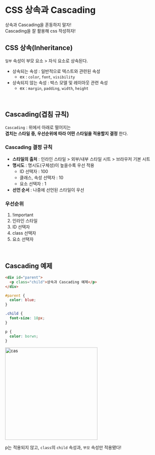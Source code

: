 # CSS 상속과 Cascading

상속과 Cascading을 혼동하지 말자!  
Cascading을 잘 활용해 css 작성하자!

## CSS 상속(Inheritance)

`일부` 속성이 부모 요소 > 자식 요소로 상속된다.

- 상속되는 속성 : 일반적으로 텍스트와 관련된 속성
  - ex : `color`, `font`, `visibility`
- 상속되지 않는 속성 : 박스 모델 및 레이아웃 관련 속성
  - ex : `margin`, `padding`, `width`, `height`

<br>

## Cascading(겹침 규칙)

`Cascading` : 위에서 아래로 떨어지는  
 <b> 겹치는 스타일 중, 우선순위에 따라 어떤 스타일을 적용할지 결정</b> 한다.

### Cascading 결정 규칙

- <b>스타일의 출처</b> : 인라인 스타일 > 외부/내부 스타일 시트 > 브라우저 기본 시트
- <b>명시도</b> : 명시도(구체성)이 높을수록 우선 적용
  - ID 선택자 : 100
  - 클래스, 속성 선택자 : 10
  - 요소 선택자 : 1
- <b>선언 순서</b> : 나중에 선언된 스타일이 우선

### 우선순위

1. !important
2. 인라인 스타일
3. ID 선택자
4. class 선택자
5. 요소 선택자

<br>

## Cascading 예제

```html
<div id="parent">
  <p class="child">상속과 Cascading 예제</p>
</div>
```

```css
#parent {
  color: blue;
}

.child {
  font-size: 18px;
}

p {
  color: borwn;
}
```

<img src="https://i.ibb.co/ZNb7Q2m/cas.png" alt="cas" width="300px">

p는 적용되지 않고, `class`의 `child` 속성과, `부모` 속성만 적용됐다!

<br>
